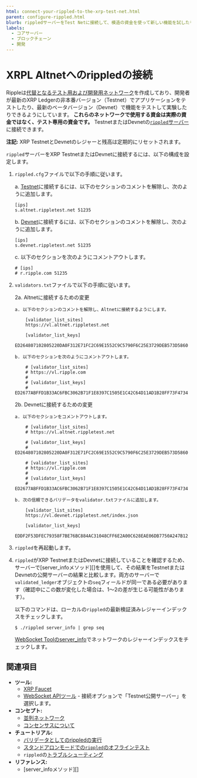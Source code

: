 ```yaml
---
html: connect-your-rippled-to-the-xrp-test-net.html
parent: configure-rippled.html
blurb: rippledサーバーをTest Netに接続して、模造の資金を使って新しい機能を試したり、機能をテストしたりします。
labels:
  - コアサーバー
  - ブロックチェーン
  - 開発
---
```

# XRPL Altnetへのrippledの接続

Rippleは[代替となるテスト用および開発用ネットワーク](../../concepts/networks-and-servers/parallel-networks.md)を作成しており、開発者が最新のXRP Ledgerの非本番バージョン（Testnet）でアプリケーションをテストしたり、最新のベータバージョン（Devnet）で機能をテストして実験したりできるようにしています。 **これらのネットワークで使用する資金は実際の資金ではなく、テスト専用の資金です。** TestnetまたはDevnetの[`rippled`サーバー](xrpl-servers.html)に接続できます。

**注記:** XRP TestnetとDevnetのレジャーと残高は定期的にリセットされます。

`rippled`サーバーをXRP TestnetまたはDevnetに接続するには、以下の構成を設定します。

1. `rippled.cfg`ファイルで以下の手順に従います。

   a. [Testnet](xrp-testnet-faucet.html)に接続するには、以下のセクションのコメントを解除し、次のように追加します。

    ```
    [ips]
    s.altnet.rippletest.net 51235
    ```

   b. [Devnet](xrp-testnet-faucet.html)に接続するには、以下のセクションのコメントを解除し、次のように追加します。

    ```
    [ips]
    s.devnet.rippletest.net 51235
    ```

   c. 以下のセクションを次のようにコメントアウトします。

    ```
    # [ips]
    # r.ripple.com 51235
    ```



2. `validators.txt`ファイルで以下の手順に従います。

   2a. Altnetに接続するための変更

    ```
    a. 以下のセクションのコメントを解除し、Altnetに接続するようにします。

        [validator_list_sites]
        https://vl.altnet.rippletest.net

        [validator_list_keys]
        ED264807102805220DA0F312E71FC2C69E1552C9C5790F6C25E3729DEB573D5860

    b. 以下のセクションを次のようにコメントアウトします。

        # [validator_list_sites]
        # https://vl.ripple.com
        #
        # [validator_list_keys]
        # ED2677ABFFD1B33AC6FBC3062B71F1E8397C1505E1C42C64D11AD1B28FF73F4734
    ```

   2b. Devnetに接続するための変更

    ```
    a. 以下のセクションをコメントアウトします。

        # [validator_list_sites]
        # https://vl.altnet.rippletest.net

        # [validator_list_keys]
        # ED264807102805220DA0F312E71FC2C69E1552C9C5790F6C25E3729DEB573D5860

        # [validator_list_sites]
        # https://vl.ripple.com
        #
        # [validator_list_keys]
        # ED2677ABFFD1B33AC6FBC3062B71F1E8397C1505E1C42C64D11AD1B28FF73F4734

    b. 次の信頼できるバリデータをvalidator.txtファイルに追加します。

        [validator_list_sites]
        https://vl.devnet.rippletest.net/index.json

        [validator_list_keys]
        EDDF2F53DFEC79358F7BE76BC884AC31048CFF6E2A00C628EAE06DB7750A247B12
    ```



3. `rippled`を再起動します。

4. `rippled`がXRP TestnetまたはDevnetに接続していることを確認するため、サーバーで[server_infoメソッド][]を使用して、その結果をTestnetまたはDevnetの公開サーバーの結果と比較します。両方のサーバーで`validated_ledger`オブジェクトの`seq`フィールドが同一である必要があります（確認中にこの数が変化した場合は、1～2の差が生じる可能性があります）。

    以下のコマンドは、ローカルの`rippled`の最新検証済みレジャーインデックスをチェックします。

    ```
    $ ./rippled server_info | grep seq
    ```

    [WebSocket Toolのserver_info](websocket-api-tool.html#server_info)でネットワークのレジャーインデックスをチェックします。


## 関連項目

- **ツール:**
  - [XRP Faucet](xrp-testnet-faucet.html)
  - [WebSocket APIツール](websocket-api-tool.html) - 接続オプションで「Testnet公開サーバー」を選択します。
- **コンセプト:**
  - [並列ネットワーク](../../concepts/networks-and-servers/parallel-networks.md)
  - [コンセンサスについて](../../concepts/consensus-protocol/index.md)
- **チュートリアル:**
  - [バリデータとしてのrippledの実行](server-modes/run-rippled-as-a-validator.md)
  - [スタンドアロンモードでの`rippled`のオフラインテスト](../testing-and-auditing/index.md)
  - `rippled`の[トラブルシューティング](../troubleshooting/index.md)
- **リファレンス:**
  - [server_infoメソッド][]
